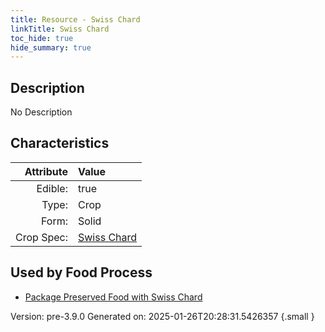 ```yaml
---
title: Resource - Swiss Chard
linkTitle: Swiss Chard
toc_hide: true
hide_summary: true
---
```


## Description
No Description

## Characteristics

| Attribute      | Value |
|--------:|:------|
|Edible:|true|
|Type:|Crop|
|Form:|Solid|
|Crop Spec:|[Swiss Chard](/docs/definitions/crop/swiss-chard)|
 



    
## Used by Food Process

- [Package Preserved Food with Swiss Chard](/docs/definitions/food/package-preserved-food-with-swiss-chard)


Version: pre-3.9.0 Generated on: 2025-01-26T20:28:31.5426357
{.small }
